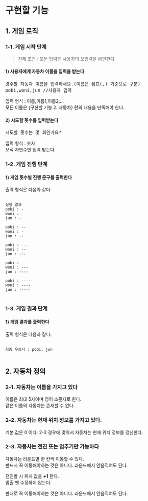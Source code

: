 # 구현할 기능
## 1. 게임 로직
### 1-1. 게임 시작 단계
> 전제 조건 : 모든 입력은 사용자의 오입력을 확인한다.

#### 1) 사용자에게 자동차 이름을 입력을 받는다  
<pre>
경주할 자동차 이름을 입력하세요.(이름은 쉼표(,) 기준으로 구분)
pobi,woni,jun //사용자 입력
</pre>
입력 형식 : 이름,이름1,이름2,...  
모든 이름은 {구현할 기능 2. 자동차} 란의 내용을 만족해야 한다.



#### 2) 시도할 횟수를 입력받는다
<pre>
시도할 횟수는 몇 회인가요?
</pre>
입력 형식 : 숫자  
오직 자연수만 입력 받는다.

### 1-2. 게임 진행 단계

#### 1) 게임 횟수별 진행 문구를 출력한다
출력 형식은 다음과 같다.
<pre>
<code>
실행 결과
pobi : -
woni : 
jun : -

pobi : --
woni : -
jun : --

pobi : ---
woni : --
jun : ---

pobi : ----
woni : ---
jun : ----

pobi : -----
woni : ----
jun : -----
</code>
</pre>

### 1-3. 게임 결과 단계

#### 1) 게임 결과를 출력한다
출력 형식은 다음과 같다.
<pre>
<code>
최종 우승자 : pobi, jun
</code>
</pre>

## 2. 자동차 정의
### 2-1. 자동차는 이름을 가지고 있다
이름은 최대 5자이며 영어 소문자로 한다.  
같은 이름의 자동차는 존재할 수 없다.

### 2-2. 자동차는 현재 위치 정보를 가지고 있다.
기본 값은 0 이다.
2-3 경우에 맞춰서 자동차는 현재 위치 정보를 갱신한다.

### 2-3. 자동차는 전진 또는 멈추기만 가능하다
자동차는 라운드별 한 칸씩 이동할 수 있다.  
반드시 꼭 이동해야하는 것은 아니다. 라운드에서 안움직여도 된다.

전진할 시 위치 값을 **+1** 한다.  
멈출 땐 수정하지 않는다.

반대로 꼭 이동해야하는 것은 아니다. 라운드에서 안움직여도 된다.
